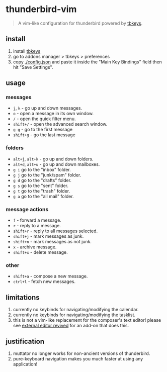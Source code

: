 # thunderbird-vim

> A vim-like configuration for thunderbird powered by [tbkeys](https://github.com/wshanks/tbkeys).

## install

1. install [tbkeys](https://github.com/wshanks/tbkeys?tab=readme-ov-file#install)
2. go to addons manager > tbkeys > preferences
3. copy [./config.json](./config.json) and paste it inside the "Main Key Bindings" field then hit "Save Settings".

## usage

### messages

- `j`, `k` - go up and down messages.
- `o` - open a message in its own window.
- `/` - open the quick filter menu.
- `shift+/` - open the advanced search window.
- `g g` - go to the first message
- `shift+g` - go the last message

### folders

- `alt+j`, `alt+k` - go up and down folders.
- `alt+d`, `alt+u` - go up and down mailboxes.
- `g i` go to the "inbox" folder.
- `g j` go to the "junk/spam" folder.
- `g d` go to the "drafts" folder.
- `g s` go to the "sent" folder.
- `g t` go to the "trash" folder.
- `g a` go to the "all mail" folder.

### message actions

- `f` - forward a message.
- `r` - reply to a message.
- `shift+r` - reply to all messages selected.
- `shift+j` - mark messages as junk.
- `shift+n` - mark messages as not junk.
- `x` - archive message.
- `shift+x` - delete message.

### other

- `shift+a` - compose a new message.
- `ctrl+l` - fetch new messages.

## limitations

1. currently no keybinds for navigating/modifying the calendar.
2. currently no keybinds for navigating/modifying the tasklist.
3. this is not a vim-like replacement for the composer's text editor! please see [external editor revived](https://github.com/Frederick888/external-editor-revived) for an add-on that does this.

## justification

1. muttator no longer works for non-ancient versions of thunderbird.
2. pure-keyboard navigation makes you much faster at using any application!


